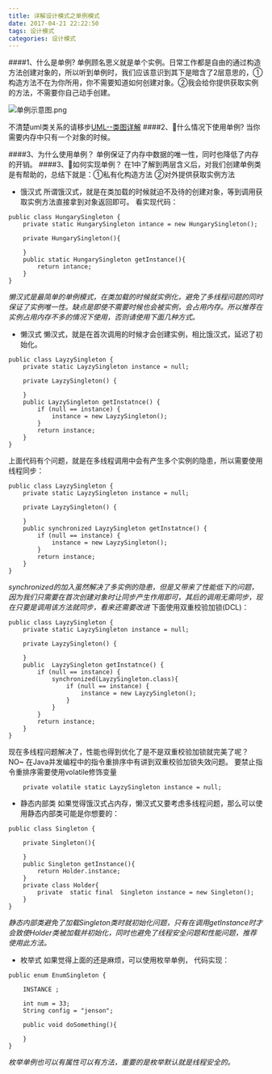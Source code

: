 ```yaml
---
title: 详解设计模式之单例模式
date: 2017-04-21 22:22:50
tags: 设计模式
categories: 设计模式
---
```

####1、什么是单例?
单例顾名思义就是单个实例。日常工作都是自由的通过构造方法创建对象的，所以听到单例时，我们应该意识到其下是暗含了2层意思的，①构造方法不在为你所用，你不需要知道如何创建对象。②我会给你提供获取实例的方法，不需要你自己动手创建。

![单例示意图.png](http://upload-images.jianshu.io/upload_images/1796052-fc54578715942157.png?imageMogr2/auto-orient/strip%7CimageView2/2/w/1240)

不清楚uml类关系的请移步[UML--类图详解](http://www.jianshu.com/p/bf23234d5d2b)
####2、什么情况下使用单例?
当你需要内存中只有一个对象的时候。

####3、为什么使用单例？
单例保证了内存中数据的唯一性，同时也降低了内存的开销。
####3、如何实现单例？
在1中了解到两层含义后，对我们创建单例类是有帮助的，总结下就是：①私有化构造方法  ②对外提供获取实例方法

- 饿汉式
所谓饿汉式，就是在类加载的时候就迫不及待的创建对象，等到调用获取实例方法直接拿到对象返回即可。
看实现代码：

```
public class HungarySingleton {
	private static HungarySingleton intance = new HungarySingleton();
	
	private HungarySingleton(){
		
	}
	public static HungarySingleton getInstance(){
		return intance;
	}
}
```
*懒汉式是最简单的单例模式，在类加载的时候就实例化，避免了多线程问题的同时保证了实例唯一性。缺点是即使不需要时候也会被实例，会占用内存。所以推荐在实例占用内存不多的情况下使用，否则请使用下面几种方式。*

- 懒汉式
懒汉式，就是在首次调用的时候才会创建实例，相比饿汉式，延迟了初始化。

```
public class LayzySingleton {
	private static LayzySingleton instance = null;

	private LayzySingleton() {

	}
	public LayzySingleton getInstatnce() {
		if (null == instance) {
			instance = new LayzySingleton();
		}
		return instance;
	}
}
```
上面代码有个问题，就是在多线程调用中会有产生多个实例的隐患，所以需要使用线程同步：

```
public class LayzySingleton {
	private static LayzySingleton instance = null;

	private LayzySingleton() {

	}
	public synchronized LayzySingleton getInstatnce() {
		if (null == instance) {
			instance = new LayzySingleton();
		}
		return instance;
	}
}
```
*synchronized的加入虽然解决了多实例的隐患，但是又带来了性能低下的问题，因为我们只需要在首次创建对象时让同步产生作用即可，其后的调用无需同步，现在只要是调用该方法就同步，看来还需要改进*
下面使用双重校验加锁(DCL)：

```
public class LayzySingleton {
	private static LayzySingleton instance = null;

	private LayzySingleton() {

	}
	public  LayzySingleton getInstatnce() {
		if (null == instance) {
			synchronized(LayzySingleton.class){
				if (null == instance) {
					instance = new LayzySingleton();
				}
			}
		}
		return instance;
	}
}
```
现在多线程问题解决了，性能也得到优化了是不是双重校验加锁就完美了呢？
NO~
在Java并发编程中的指令重排序中有讲到双重校验加锁失效问题。
要禁止指令重排序需要使用volatile修饰变量


```
	private volatile static LayzySingleton instance = null;
```

- 静态内部类
如果觉得饿汉式占内存，懒汉式又要考虑多线程问题，那么可以使用静态内部类可能是你想要的：

```
public class Singleton {
	
	private Singleton(){
		
	}
	public Singleton getInstance(){
		return Holder.instance;
	}
	private class Holder{
		private  static final  Singleton instance = new Singleton();
	}
}
```
*静态内部类避免了加载Singleton类时就初始化问题，只有在调用getInstance时才会致使Holder类被加载并初始化，同时也避免了线程安全问题和性能问题，推荐使用此方法。*

- 枚举式
  如果觉得上面的还是麻烦，可以使用枚举单例，
代码实现：

```
public enum EnumSingleton {
	
	INSTANCE ;
	
	int num = 33;
	String config = "jenson";
	
	public void doSomething(){
		
	}
}
```
*枚举单例也可以有属性可以有方法，重要的是枚举默认就是线程安全的。*